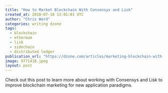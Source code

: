 ```yaml
---
title: "How to Market Blockchain With Consensys and Lisk"
created_at: 2018-07-18 13:01:01 UTC
author: "Chris Ward"
categories: writing dzone
tags:
  - blockchain
  - ethereum
  - lisk
  - sidechain
  - distributed ledger
publication_url: "https://dzone.com/articles/marketing-blockchain-with-consensys-and-lisk"
image: 9771418.jpeg
layout: post
---
```

Check out this post to learn more about working with Consensys and Lisk to improve blockchain marketing for new application paradigms.

